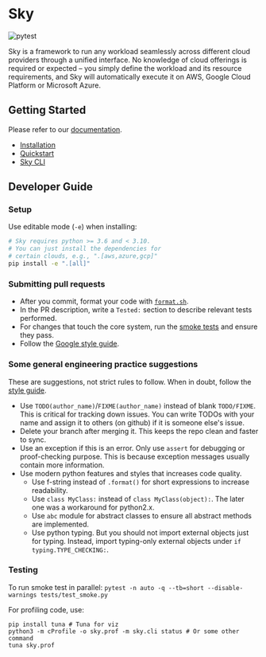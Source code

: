 # Sky

![pytest](https://github.com/sky-proj/sky/actions/workflows/pytest.yml/badge.svg)

Sky is a framework to run any workload seamlessly across different cloud providers through a unified interface. No knowledge of cloud offerings is required or expected – you simply define the workload and its resource requirements, and Sky will automatically execute it on AWS, Google Cloud Platform or Microsoft Azure.

<!-- TODO: We need a logo here -->
## Getting Started
Please refer to our [documentation](https://sky-proj-sky.readthedocs-hosted.com/en/latest/).
- [Installation](https://sky-proj-sky.readthedocs-hosted.com/en/latest/getting-started/installation.html)
- [Quickstart](https://sky-proj-sky.readthedocs-hosted.com/en/latest/getting-started/quickstart.html)
- [Sky CLI](https://sky-proj-sky.readthedocs-hosted.com/en/latest/reference/cli.html)

## Developer Guide
### Setup
Use editable mode (`-e`) when installing:
```bash
# Sky requires python >= 3.6 and < 3.10.
# You can just install the dependencies for
# certain clouds, e.g., ".[aws,azure,gcp]"
pip install -e ".[all]"
```

### Submitting pull requests
- After you commit, format your code with [`format.sh`](./format.sh).
- In the PR description, write a `Tested:` section to describe relevant tests performed.
- For changes that touch the core system, run the [smoke tests](./examples/run_smoke_tests.sh) and ensure they pass.
- Follow the [Google style guide](https://google.github.io/styleguide/pyguide.html).

### Some general engineering practice suggestions

These are suggestions, not strict rules to follow. When in doubt, follow the [style guide](https://google.github.io/styleguide/pyguide.html).

* Use `TODO(author_name)`/`FIXME(author_name)` instead of blank `TODO/FIXME`. This is critical for tracking down issues. You can write TODOs with your name and assign it to others (on github) if it is someone else's issue.
* Delete your branch after merging it. This keeps the repo clean and faster to sync.
* Use an exception if this is an error. Only use `assert` for debugging or proof-checking purpose. This is because exception messages usually contain more information.
* Use modern python features and styles that increases code quality.
  * Use f-string instead of `.format()` for short expressions to increase readability.
  * Use `class MyClass:` instead of `class MyClass(object):`. The later one was a workaround for python2.x.
  * Use `abc` module for abstract classes to ensure all abstract methods are implemented.
  * Use python typing. But you should not import external objects just for typing. Instead, import typing-only external objects under `if typing.TYPE_CHECKING:`.

### Testing
To run smoke test in parallel: `pytest -n auto -q --tb=short --disable-warnings tests/test_smoke.py`

For profiling code, use:
```
pip install tuna # Tuna for viz
python3 -m cProfile -o sky.prof -m sky.cli status # Or some other command
tuna sky.prof
```
